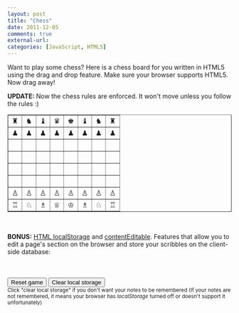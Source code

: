 ```yaml
---
layout: post
title: "Chess"
date: 2011-12-05
comments: true
external-url:
categories: [JavaScript, HTML5]
---
```


Want to play some chess? Here is a chess board for you written in HTML5 using the drag and drop feature. Make sure your browser supports HTML5. Now drag away!  

**UPDATE:** Now the chess rules are enforced. It won't move unless you follow the rules :)
<!--more-->
<script src="/javascripts/custom/chess.js" type="text/javascript"></script>

<div ondragstart="dragStart(event);" ondragover="return dragOver(event);" ondrop="return drop(event);">
    <table class="chess" border="1">
        <tr>
            <td id="1-rook" class="black odd" draggable="true">&#9820;</td>
            <td id="2-knight" class="black even" draggable="true">&#9822;</td>
            <td id="3-bishop" class="black odd" draggable="true">&#9821;</td>
            <td id="4-queen" class="black even" draggable="true">&#9819;</td>
            <td id="5-king" class="black odd" draggable="true">&#9818;</td>
            <td id="6-bishop" class="black even" draggable="true">&#9821;</td>
            <td id="7-knight" class="black odd" draggable="true">&#9822;</td>
            <td id="8-rook" class="black even" draggable="true">&#9820;</td>
        </tr>
        <tr>
            <td id="9-pawn" class="black even" draggable="true">&#9823;</td>
            <td id="10-pawn" class="black odd" draggable="true">&#9823;</td>
            <td id="11-pawn" class="black even" draggable="true">&#9823;</td>
            <td id="12-pawn" class="black odd" draggable="true">&#9823;</td>
            <td id="13-pawn" class="black even" draggable="true">&#9823;</td>
            <td id="14-pawn" class="black odd" draggable="true">&#9823;</td>
            <td id="15-pawn" class="black even" draggable="true">&#9823;</td>
            <td id="16-pawn" class="black odd" draggable="true">&#9823;</td>
        </tr>
        <tr>
            <td id="17" class="none odd">&nbsp;</td>
            <td id="18" class="none even">&nbsp;</td>
            <td id="19" class="none odd">&nbsp;</td>
            <td id="20" class="none even">&nbsp;</td>
            <td id="21" class="none odd">&nbsp;</td>
            <td id="22" class="none even">&nbsp;</td>
            <td id="23" class="none odd">&nbsp;</td>
            <td id="24" class="none even">&nbsp;</td>
        </tr>
        <tr>
            <td id="25" class="none even">&nbsp;</td>
            <td id="26" class="none odd">&nbsp;</td>
            <td id="27" class="none even">&nbsp;</td>
            <td id="28" class="none odd">&nbsp;</td>
            <td id="29" class="none even">&nbsp;</td>
            <td id="30" class="none odd">&nbsp;</td>
            <td id="31" class="none even">&nbsp;</td>
            <td id="32" class="none odd">&nbsp;</td>
        </tr>
        <tr>
            <td id="33" class="none odd">&nbsp;</td>
            <td id="34" class="none even">&nbsp;</td>
            <td id="35" class="none odd">&nbsp;</td>
            <td id="36" class="none even">&nbsp;</td>
            <td id="37" class="none odd">&nbsp;</td>
            <td id="38" class="none even">&nbsp;</td>
            <td id="39" class="none odd">&nbsp;</td>
            <td id="40" class="none even">&nbsp;</td>
        </tr>
        <tr>
            <td id="41" class="none even">&nbsp;</td>
            <td id="42" class="none odd">&nbsp;</td>
            <td id="43" class="none even">&nbsp;</td>
            <td id="44" class="none odd">&nbsp;</td>
            <td id="45" class="none even">&nbsp;</td>
            <td id="46" class="none odd">&nbsp;</td>
            <td id="47" class="none even">&nbsp;</td>
            <td id="48" class="none odd">&nbsp;</td>
        </tr>
        <tr>
            <td id="49-pawn" class="white odd" draggable="true">&#9817;</td>
            <td id="50-pawn" class="white even" draggable="true">&#9817;</td>
            <td id="51-pawn" class="white odd" draggable="true">&#9817;</td>
            <td id="52-pawn" class="white even" draggable="true">&#9817;</td>
            <td id="53-pawn" class="white odd" draggable="true">&#9817;</td>
            <td id="54-pawn" class="white even" draggable="true">&#9817;</td>
            <td id="55-pawn" class="white odd" draggable="true">&#9817;</td>
            <td id="56-pawn" class="white even" draggable="true">&#9817;</td>
        </tr>
        <tr>
            <td id="57-rook" class="white even" draggable="true">&#9814;</td>
            <td id="58-knight" class="white odd" draggable="true">&#9816;</td>
            <td id="59-bishop" class="white even" draggable="true">&#9815;</td>
            <td id="60-queen" class="white odd" draggable="true">&#9813;</td>
            <td id="61-king" class="white even" draggable="true">&#9812;</td>
            <td id="62-bishop" class="white odd" draggable="true">&#9815;</td>
            <td id="63-knight" class="white even" draggable="true">&#9816;</td>
            <td id="64-rook" class="white odd" draggable="true">&#9814;</td>
        </tr>
    </table>
</div>

<br>

**BONUS:** [HTML localStorage](http://en.wikipedia.org/wiki/LocalStorage) and [contentEditable](http://www.w3.org/TR/html5/editing.html#contenteditable).
Features that allow you to edit a page's section on the browser and store your scribbles on the client-side database:  

<div id="editable-sec">
    <section id="editable" contenteditable="true" onkeyup="storeNotes(this.id);">
    </section>
    <div style="padding-top: 5px;">
        <input class="btn" type="button" id="resetChess" value="Reset game" />
        <input class="btn" type="button" id="clearNotes" value="Clear local storage" />
    </div>
    <small>Click "clear local storage" if you don't want your notes to be remembered (If your notes are not remembered, it means your browser has <i>localStorage</i> turned off or doesn't support it unfortunately)</small>
</div>
